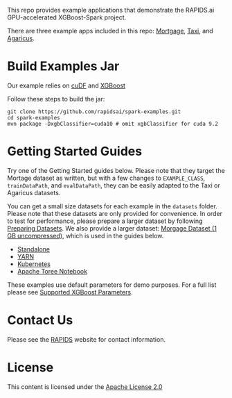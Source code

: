 This repo provides example applications that demonstrate the RAPIDS.ai GPU-accelerated XGBoost-Spark project.

There are three example apps included in this repo: [Mortgage](/src/main/scala/ai/rapids/spark/examples/mortgage), [Taxi](/src/main/scala/ai/rapids/spark/examples/taxi), and [Agaricus](/src/main/scala/ai/rapids/spark/examples/agaricus).

# Build Examples Jar
Our example relies on [cuDF](https://github.com/rapidsai/cudf) and [XGBoost](https://github.com/rapidsai/xgboost/tree/rapids-spark)

Follow these steps to build the jar:

```
git clone https://github.com/rapidsai/spark-examples.git
cd spark-examples
mvn package -DxgbClassifier=cuda10 # omit xgbClassifier for cuda 9.2
```

# Getting Started Guides

Try one of the Getting Started guides below. Please note that they target the Mortage dataset as written, but with a few changes to `EXAMPLE_CLASS`, `trainDataPath`, and `evalDataPath`, they can be easily adapted to the Taxi or Agaricus datasets.

You can get a small size datasets for each example in the `datasets` folder. Please note that these datasets are only provided for convenience. In order to test for performance, please prepare a larger dataset by following [Preparing Datasets](docs/preparing_datasets.md). We also provide a larger dataset: [Morgage Dataset (1 GB uncompressed)](https://rapidsai-data.s3.us-east-2.amazonaws.com/spark/mortgage.zip), which is used in the guides below.

- [Standalone](docs/standalone.md)
- [YARN](docs/yarn.md)
- [Kubernetes](docs/kubernetes.md)
- [Apache Toree Notebook](docs/toree.md)

These examples use default parameters for demo purposes. For a full list please see [Supported XGBoost Parameters](/docs/supported_xgboost_parameters.md).

# Contact Us

Please see the [RAPIDS](https://rapids.ai/community.html) website for contact information.

# License

This content is licensed under the [Apache License 2.0](/LICENSE)
